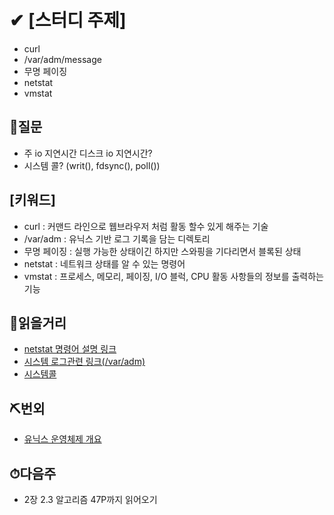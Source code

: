 # ✔ [스터디 주제]
- curl
- /var/adm/message
- 무명 페이징
- netstat
- vmstat

## 👀질문
- 주 io 지연시간 디스크 io 지연시간?
- 시스템 콜? (writ(), fdsync(), poll())

## [키워드]
- curl : 커맨드 라인으로 웹브라우저 처럼 활동 할수 있게 해주는 기술
- /var/adm : 유닉스 기반 로그 기록을 담는 디렉토리
- 무명 페이징 : 실행 가능한 상태이긴 하지만 스와핑을 기다리면서 블록된 상태
- netstat : 네트워크 상태를 알 수 있는 명령어
- vmstat : 프로세스, 메모리, 페이징, I/O 블럭, CPU 활동 사항들의 정보를 출력하는 기능

## 📑읽을거리
- [netstat 명령어 설명 링크](https://blog.voidmainvoid.net/201)
- [시스템 로그관련 링크(/var/adm)](https://m.blog.naver.com/PostView.naver?isHttpsRedirect=true&blogId=addong1224&logNo=120181002468)
- [시스템콜](https://fjvbn2003.tistory.com/306)

## ⛏번외
- [유닉스 운영체제 개요](https://jihooyim1.gitbooks.io/unixbasic/content/contents/01.html)

## ⏱다음주
- 2장 2.3 알고리즘 47P까지 읽어오기
